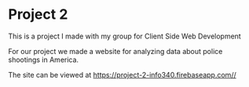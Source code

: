 # Project 2

This is a project I made with my group for Client Side Web Development 

For our project we made a website for analyzing data about police shootings in America.

The site can be viewed at <https://project-2-info340.firebaseapp.com//>
